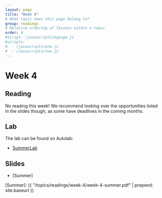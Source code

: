 ```yaml
---
layout: page
title: "Week 4"
# What topic does this page belong to?
group: readings
# Relative ordering of lessons within a topic
order: 4
#script: /javascripts/mypage.js
#scripts:
#  - /javascripts/one.js
#  - /javascripts/two.js
---
```


# Week 4

## Reading

No reading this week! We recommend looking over the opportunities listed in
the slides though, as some have deadlines in the coming months.

## Lab

The lab can be found on Autolab:

- [SummerLab](https://autolab.andrew.cmu.edu/courses/07131-f19/assessments/summerlab)

## Slides

- [Summer]

[Summer]: {{ "/topics/readings/week-4/week-4-summer.pdf" | prepend: site.baseurl }}

